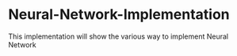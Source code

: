 # Neural-Network-Implementation
This implementation will show  the various way to implement Neural Network 
